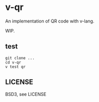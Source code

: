 # v-qr 
An implementation of QR code with v-lang.

WIP.

## test
```
git clone ...
cd v-qr
v test qr
```

## LICENSE
BSD3, see LICENSE
